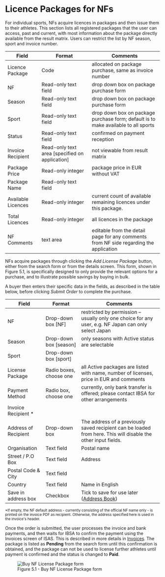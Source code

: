 # Licence Packages for NFs

For individual sports, NFs acquire licences in packages and then issue them to their athletes. This section lists all registered packages that the
user can access, past and current, with most information about the package directly available from the result matrix. Users can restrict the list by
NF season, sport and invoice number.

| Field              | Format                                         | Comments                                                                              |
|--------------------|------------------------------------------------|---------------------------------------------------------------------------------------|
| Licence Package    | Code                                           | allocated on package purchase, same as invoice number                                 |
| NF                 | Read-only text field                           | drop down box on package purchase form                                                |
| Season             | Read-only text field                           | drop down box on package purchase form                                                |
| Sport              | Read-only text field                           | drop down box on package purchase form; default is to make available to all sports    |
| Status             | Read-only text field                           | confirmed on payment reception                                                        |
| Invoice Recipient  | Read-only text area [specified on application] | not viewable from result matrix                                                       |
| Package Price      | Read-only integer                              | package price in EUR without VAT                                                      | 
| Package Name       | Read-only text field                           |
| Available Licences | Read-only integer                              | current count of available remaining licences under this package.                     |
| Total Licences     | Read-only integer                              | all licences in the package                                                           |
| NF Comments        | text area                                      | editable from the detail page for any comments from NF side regarding the application |

NFs acquire packages through clicking the _Add License Package_ button, either from the search form or from the details screen. This form, shown in
Figure 5.1, is specifically designed to only provide the relevant options for a purchase, and to illustrate possible savings by buying in bulk.

A buyer then enters their specific data in the fields, as described in the table below, before clicking _Submit Order_ to complete the purchase.

| Field                                                                               | Format                  | Comments                                                                                                       |
|-------------------------------------------------------------------------------------|-------------------------|----------------------------------------------------------------------------------------------------------------|
| NF                                                                                  | Drop-down box [NF]      | restricted by permission – usually only one choice for any user, e.g. NF Japan can only select Japan           |
| Season                                                                              | Drop-down box [season]  | only seasons with Active status are selectable                                                                 | 
| Sport                                                                               | Drop-down box [sport]   |                                                                                                                |
| License Package                                                                     | Radio boxes, choose one | all Active packages are listed with name, number of licenses, price in EUR and comments                        | 
| Payment Method                                                                      | Radio box, choose one   | currently, only bank transfer is offered; please contact IBSA for other arrangements                           |
| <span class="table-header">Invoice Recipient </span><span class="asterisk">*</span> |                         |                                                                                                                |
| Address of Recipient                                                                | Drop-down box           | The address of a previously saved recipient can be loaded from here. This will disable the other input fields. |
| Organisation                                                                        | Text field              | Postal name                                                                                                    |
| Street / P.O Box                                                                    | Text field              | Address                                                                                                        | 
| Postal Code & City                                                                  | Text field              |                                                                                                                |
| Country                                                                             | Text field              | Name in English                                                                                                |
| Save in address box                                                                 | Checkbox                | Tick to save for use later ([Address Book](licence-management/address-book))                                   | 

<p class="footnote">
    <small><span class="asterisk">*</span>If empty, the NF default address - currently consisting of the official NF name only - is printed on the invoice PDF as recipient. Otherwise, the address specified here is used in the invoice's header.</small>
</p>

Once the order is submitted, the user processes the invoice and bank payments, and then waits for IBSA to confirm the payment using the Invoices
screen of ISAS. This is described in more details in [Invoices](licence-management/invoices). The package is listed as **Pending** from the search
form until this confirmation is obtained, and the package can not be used to license further athletes until payment is confirmed and the status is
changed to **Paid**.

<figure>
    <img src="_img/figures/5.1-license-package-form.png" alt="Buy NF License Package form" class="screenshot" >
    <figcaption>Figure 5.1 - Buy NF License Package form</figcaption>
</figure>